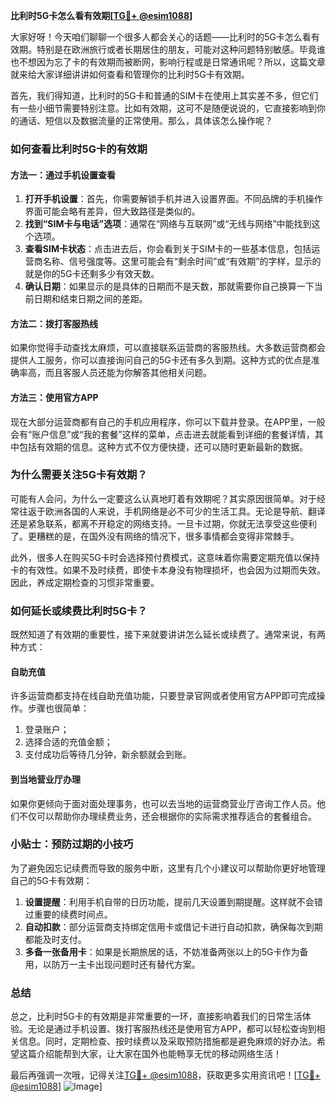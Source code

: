 **比利时5G卡怎么看有效期[[TG💪+ @esim1088](https://t.me/s/esim1088)]**

大家好呀！今天咱们聊聊一个很多人都会关心的话题——比利时的5G卡怎么看有效期。特别是在欧洲旅行或者长期居住的朋友，可能对这种问题特别敏感。毕竟谁也不想因为忘了卡的有效期而被断网，影响行程或是日常通讯呢？所以，这篇文章就来给大家详细讲讲如何查看和管理你的比利时5G卡有效期。

首先，我们得知道，比利时的5G卡和普通的SIM卡在使用上其实差不多，但它们有一些小细节需要特别注意。比如有效期，这可不是随便说说的，它直接影响到你的通话、短信以及数据流量的正常使用。那么，具体该怎么操作呢？

### 如何查看比利时5G卡的有效期

#### 方法一：通过手机设置查看
1. **打开手机设置**：首先，你需要解锁手机并进入设置界面。不同品牌的手机操作界面可能会略有差异，但大致路径是类似的。
2. **找到“SIM卡与电话”选项**：通常在“网络与互联网”或“无线与网络”中能找到这个选项。
3. **查看SIM卡状态**：点击进去后，你会看到关于SIM卡的一些基本信息，包括运营商名称、信号强度等。这里可能会有“剩余时间”或“有效期”的字样，显示的就是你的5G卡还剩多少有效天数。
4. **确认日期**：如果显示的是具体的日期而不是天数，那就需要你自己换算一下当前日期和结束日期之间的差距。

#### 方法二：拨打客服热线
如果你觉得手动查找太麻烦，可以直接联系运营商的客服热线。大多数运营商都会提供人工服务，你可以直接询问自己的5G卡还有多久到期。这种方式的优点是准确率高，而且客服人员还能为你解答其他相关问题。

#### 方法三：使用官方APP
现在大部分运营商都有自己的手机应用程序，你可以下载并登录。在APP里，一般会有“账户信息”或“我的套餐”这样的菜单，点击进去就能看到详细的套餐详情，其中包括有效期的信息。这种方式不仅方便快捷，还可以随时更新最新的数据。

### 为什么需要关注5G卡有效期？

可能有人会问，为什么一定要这么认真地盯着有效期呢？其实原因很简单。对于经常往返于欧洲各国的人来说，手机网络是必不可少的生活工具。无论是导航、翻译还是紧急联系，都离不开稳定的网络支持。一旦卡过期，你就无法享受这些便利了。更糟糕的是，在国外没有网络的情况下，很多事情都会变得非常棘手。

此外，很多人在购买5G卡时会选择预付费模式，这意味着你需要定期充值以保持卡的有效性。如果不及时续费，即使卡本身没有物理损坏，也会因为过期而失效。因此，养成定期检查的习惯非常重要。

### 如何延长或续费比利时5G卡？

既然知道了有效期的重要性，接下来就要讲讲怎么延长或续费了。通常来说，有两种方式：

#### 自助充值
许多运营商都支持在线自助充值功能，只要登录官网或者使用官方APP即可完成操作。步骤也很简单：
1. 登录账户；
2. 选择合适的充值金额；
3. 支付成功后等待几分钟，新余额就会到账。

#### 到当地营业厅办理
如果你更倾向于面对面处理事务，也可以去当地的运营商营业厅咨询工作人员。他们不仅可以帮助你办理续费业务，还会根据你的实际需求推荐适合的套餐组合。

### 小贴士：预防过期的小技巧

为了避免因忘记续费而导致的服务中断，这里有几个小建议可以帮助你更好地管理自己的5G卡有效期：

1. **设置提醒**：利用手机自带的日历功能，提前几天设置到期提醒。这样就不会错过重要的续费时间点。
2. **自动扣款**：部分运营商支持绑定信用卡或借记卡进行自动扣款，确保每次到期都能及时支付。
3. **多备一张备用卡**：如果是长期旅居的话，不妨准备两张以上的5G卡作为备用，以防万一主卡出现问题时还有替代方案。

### 总结

总之，比利时5G卡的有效期是非常重要的一环，直接影响着我们的日常生活体验。无论是通过手机设置、拨打客服热线还是使用官方APP，都可以轻松查询到相关信息。同时，定期检查、按时续费以及采取预防措施都是避免麻烦的好办法。希望这篇介绍能帮到大家，让大家在国外也能畅享无忧的移动网络生活！

最后再强调一次哦，记得关注[TG💪+ @esim1088](https://t.me/s/esim1088)，获取更多实用资讯吧！[[TG💪+ @esim1088](https://t.me/s/esim1088)] ![Image](https://i.postimg.cc/4NQfJmqS/Snipaste-2025-05-13-00-14-12.png)]